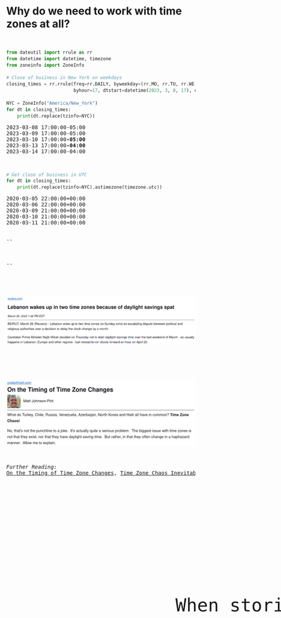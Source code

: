 # Why do we need to work with time zones at all?
<br/>

```python
from dateutil import rrule as rr
from datetime import datetime, timezone
from zoneinfo import ZoneInfo

# Close of business in New York on weekdays
closing_times = rr.rrule(freq=rr.DAILY, byweekday=(rr.MO, rr.TU, rr.WE, rr.TH, rr.FR),
                         byhour=17, dtstart=datetime(2023, 3, 8, 17), count=5)

NYC = ZoneInfo("America/New_York")
for dt in closing_times:
    print(dt.replace(tzinfo=NYC))
```
<pre style="margin-top: 0.5em">
2023-03-08 17:00:00-05:00
2023-03-09 17:00:00-05:00
2023-03-10 17:00:00<b>-05:00</b>
2023-03-13 17:00:00<b>-04:00</b>
2023-03-14 17:00:00-04:00
</pre>
<br/>

```python
# Get close of business in UTC
for dt in closing_times:
    print(dt.replace(tzinfo=NYC).astimezone(timezone.utc))
```
<pre style="margin-top: 0.5em">
2020-03-05 22:00:00+00:00
2020-03-06 22:00:00+00:00
2020-03-09 21:00:00+00:00
2020-03-10 21:00:00+00:00
2020-03-11 21:00:00+00:00
<pre>

--

<div style="position: fixed; display: flex; align-items: center; justify-content: space-around; top: 40%; font-size: 3rem">
<div style="max-width: 80%">
When storing datetimes where the <em>wall time</em> matters (e.g. meetings), you must store local time, because the mapping between UTC and local time is <em>not stable</em>.</div>
</div>

--

<!-- .slide: data-visibility="hidden" -->

<p style="text-align: center">
<img src="images/lebanon_news.png" alt="Lebanon wakes up in two time zones because of daylight savings spat — a news article from reuters about Lebanon changing their time zone at the last minute."
/>

</p>

<p style="text-align: center">
<img src="images/timing_of_timezone_changes.png" alt="A screenshot of the opening paragraph of Matt Johnson-Pint's 'On the Timing of Time Zone Changes'"
/>
</p>

<span><em>Further Reading:</em> 
<a href="https://codeofmatt.com/on-the-timing-of-time-zone-changes/">On the Timing of Time Zone Changes</a>, <a href="https://codeofmatt.com/time-zone-chaos-inevitable-in-egypt/">Time Zone Chaos Inevitable in Egypt</a></span>
